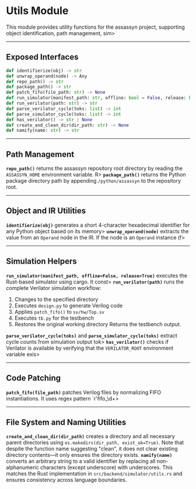 # Utils Module

This module provides utility functions for the assassyn project, supporting object identification, path management, sim>

---

## Exposed Interfaces

```python
def identifierize(obj) -> str
def unwrap_operand(node) -> Any
def repo_path() -> str
def package_path() -> str
def patch_fifo(file_path: str) -> None
def run_simulator(manifest_path: str, offline: bool = False, release: bool = True) -> str
def run_verilator(path: str) -> str
def parse_verilator_cycle(toks: list) -> int
def parse_simulator_cycle(toks: list) -> int
def has_verilator() -> str | None
def create_and_clean_dir(dir_path: str) -> None
def namify(name: str) -> str
```

---

## Path Management

**`repo_path()`** returns the assassyn repository root directory by reading the `ASSASSYN_HOME` environment variable. R>
**`package_path()`** returns the Python package directory path by appending `/python/assassyn` to the repository root.

---

## Object and IR Utilities

**`identifierize(obj)`** generates a short 4-character hexadecimal identifier for any Python object based on its memory>
**`unwrap_operand(node)`** extracts the value from an `Operand` node in the IR. If the node is an `Operand` instance (f>

---

## Simulation Helpers

**`run_simulator(manifest_path, offline=False, release=True)`** executes the Rust-based simulator using cargo. It const>
**`run_verilator(path)`** runs the complete Verilator simulation workflow:
1. Changes to the specified directory
2. Executes `design.py` to generate Verilog code
3. Applies `patch_fifo()` to `sv/hw/Top.sv`
4. Executes `tb.py` for the testbench
5. Restores the original working directory
Returns the testbench output.

**`parse_verilator_cycle(toks)`** and **`parse_simulator_cycle(toks)`** extract cycle counts from simulation output tok>
**`has_verilator()`** checks if Verilator is available by verifying that the `VERILATOR_ROOT` environment variable exis>

---

## Code Patching

**`patch_fifo(file_path)`** patches Verilog files by normalizing FIFO instantiations. It uses regex pattern `r'fifo_\d+>

---

## File System and Naming Utilities

**`create_and_clean_dir(dir_path)`** creates a directory and all necessary parent directories using `os.makedirs(dir_path, exist_ok=True)`. Note that despite the function name suggesting "clean", it does not clear existing directory contents—it only ensures the directory exists.
**`namify(name)`** converts an arbitrary string to a valid identifier by replacing all non-alphanumeric characters (except underscore) with underscores. This matches the Rust implementation in `src/backend/simulator/utils.rs` and ensures consistency across language boundaries.
